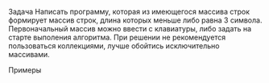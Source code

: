 Задача
Написать программу, которая из имеющегося массива строк формирует массив строк, длина которых меньше либо равна 3 символа. Первоначальный массив можно ввести с клавиатуры, либо задать на старте выполения алгоритма. При решении не рекомендуется пользоваться коллекциями, лучше обойтись исключительно массивами.

Примеры

